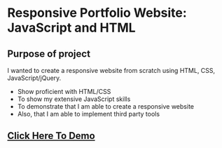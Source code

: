 # Responsive Portfolio Website: JavaScript and HTML

## Purpose of project

I wanted to create a responsive website from scratch using HTML, CSS, JavaScript/jQuery.

- Show proficient with HTML/CSS
- To show my extensive JavaScript skills
- To demonstrate that I am able to create a responsive website
- Also, that I am able to implement third party tools

## [Click Here To Demo]()